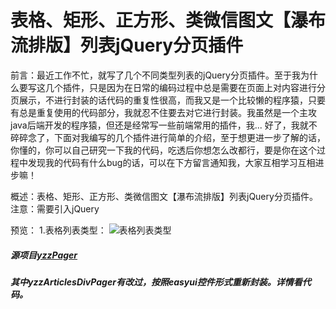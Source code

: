 # 表格、矩形、正方形、类微信图文【瀑布流排版】列表jQuery分页插件

前言：最近工作不忙，就写了几个不同类型列表的jQuery分页插件。至于我为什么要写这几个插件，只是因为在日常的编码过程中总是需要在页面上对内容进行分页展示，不进行封装的话代码的重复性很高，而我又是一个比较懒的程序猿，只要有总是重复使用的代码部分，我就忍不住要去对它进行封装。我虽然是一个主攻java后端开发的程序猿，但还是经常写一些前端常用的插件，我...
好了，我就不碎碎念了，下面对我编写的几个插件进行简单的介绍，至于想更进一步了解的话，你懂的，你可以自己研究一下我的代码，吃透后你想怎么改都行，要是你在这个过程中发现我的代码有什么bug的话，可以在下方留言通知我，大家互相学习互相进步嘛！

概述：表格、矩形、正方形、类微信图文【瀑布流排版】列表jQuery分页插件。
注意：需要引入jQuery

预览：
1.表格列表类型：
![表格列表类型](http://img.blog.csdn.net/20170421161837331?watermark/2/text/aHR0cDovL2Jsb2cuY3Nkbi5uZXQvYmFpZHVfMzMzMjAzNTI=/font/5a6L5L2T/fontsize/400/fill/I0JBQkFCMA==/dissolve/70/gravity/Center "表格列表类型")
##### 源项目[yzzPager](https://git.oschina.net/young520/yzzPager)
##### 其中yzzArticlesDivPager有改过，按照easyui控件形式重新封装。详情看代码。
